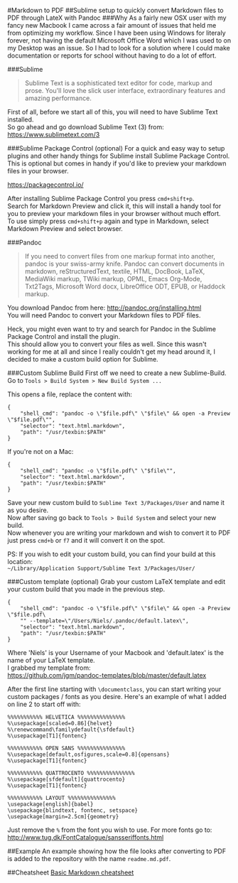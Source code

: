 #Markdown to PDF
##Sublime setup to quickly convert Markdown files to PDF through LateX with Pandoc
###Why
As a fairly new OSX user with my fancy new Macbook I came across a fair amount of issues that held me from optimizing my workflow.
Since I have been using Windows for literaly forever, not having the default Microsoft Office Word which I was used to on my Desktop was an issue.
So I had to look for a solution where I could make documentation or reports for school without having to do a lot of effort.

###Sublime
> Sublime Text is a sophisticated text editor for code, markup and prose.
> You'll love the slick user interface, extraordinary features and amazing performance.

First of all, before we start all of this, you will need to have Sublime Text installed.  
So go ahead and go download Sublime Text (3) from: https://www.sublimetext.com/3

###Sublime Package Control (optional)
For a quick and easy way to setup plugins and other handy things for Sublime install Sublime Package Control.
This is optional but comes in handy if you'd like to preview your markdown files in your browser.

https://packagecontrol.io/

After installing Sublime Package Control you press `cmd+shift+p`.  
Search for Markdown Preview and click it, this will install a handy tool for you to preview your markdown files in your browser without much effort.  
To use simply press `cmd+shift+p` again and type in Markdown, select Markdown Preview and select browser.

###Pandoc
> If you need to convert files from one markup format into another, pandoc is your swiss-army knife. 
> Pandoc can convert documents in markdown, reStructuredText, textile, HTML, DocBook, LaTeX, MediaWiki markup, TWiki markup, 
> OPML, Emacs Org-Mode, Txt2Tags, Microsoft Word docx, LibreOffice ODT, EPUB, or Haddock markup.

You download Pandoc from here: http://pandoc.org/installing.html  
You will need Pandoc to convert your Markdown files to PDF files.

Heck, you might even want to try and search for Pandoc in the Sublime Package Control and install the plugin.  
This should allow you to convert your files as well. 
Since this wasn't working for me at all and since I really couldn't get my head around it, I decided to make a custom build option for Sublime.

###Custom Sublime Build
First off we need to create a new Sublime-Build.
Go to `Tools > Build System > New Build System ...`

This opens a file, replace the content with:

```
{  
    "shell_cmd": "pandoc -o \"$file.pdf\" \"$file\" && open -a Preview \"$file.pdf\"",  
    "selector": "text.html.markdown",  
    "path": "/usr/texbin:$PATH"  
}
```

If you're not on a Mac:

```
{  
    "shell_cmd": "pandoc -o \"$file.pdf\" \"$file\"",
    "selector": "text.html.markdown",
    "path": "/usr/texbin:$PATH"
}
```

Save your new custom build to `Sublime Text 3/Packages/User` and name it as you desire.  
Now after saving go back to `Tools > Build System` and select your new build.  
Now whenever you are writing your markdown and wish to convert it to PDF just press `cmd+b` or `f7` and it will convert it on the spot.

PS: If you wish to edit your custom build, you can find your build at this location:  
`~/Library/Application Support/Sublime Text 3/Packages/User/`  

###Custom template (optional)
Grab your custom LaTeX template and edit your custom build that you made in the previous step. 

```
{  
    "shell_cmd": "pandoc -o \"$file.pdf\" \"$file\" && open -a Preview \"$file.pdf\
    "" --template=\"/Users/Niels/.pandoc/default.latex\",  
    "selector": "text.html.markdown",
    "path": "/usr/texbin:$PATH"
}
```

Where 'Niels' is your Username of your Macbook and 'default.latex' is the name of your LaTeX template.  
I grabbed my template from:  
https://github.com/jgm/pandoc-templates/blob/master/default.latex  

After the first line starting with `\documentclass`, you can start writing your custom packages / fonts as you desire.
Here's an example of what I added on line 2 to start off with:

```
%%%%%%%%%%% HELVETICA %%%%%%%%%%%%%%%
%\usepackage[scaled=0.86]{helvet}
%\renewcommand\familydefault{\sfdefault} 
%\usepackage[T1]{fontenc}

%%%%%%%%%%% OPEN SANS %%%%%%%%%%%%%%%
%\usepackage[default,osfigures,scale=0.8]{opensans}
%\usepackage[T1]{fontenc}

%%%%%%%%%%% QUATTROCENTO %%%%%%%%%%%%%%%
%\usepackage[sfdefault]{quattrocento}
%\usepackage[T1]{fontenc}

%%%%%%%%%%% LAYOUT %%%%%%%%%%%%%%%
\usepackage[english]{babel}
\usepackage{blindtext, fontenc, setspace}
\usepackage[margin=2.5cm]{geometry}
```

Just remove the `%` from the font you wish to use.
For more fonts go to: http://www.tug.dk/FontCatalogue/sansseriffonts.html

##Example
An example showing how the file looks after converting to PDF is added to the repository with the name `readme.md.pdf`.

##Cheatsheet
[Basic Markdown cheatsheet](https://github.com/segersniels/cheat-sheet-mix/blob/master/markdown.md)
